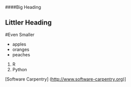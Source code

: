 ####Big Heading
## Littler Heading
#Even Smaller

- apples
- oranges
- peaches

1. R
2. Python

[Software Carpentry] (http://www.software-carpentry.org)]
